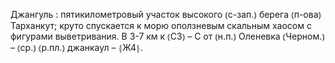 ---
---

Джангуль
: пятикилометровый участок высокого ⦅с-зап.⦆ берега ⦅п-ова⦆ Тарханкут; круто спускается к морю оползневым скальным хаосом с фигурами выветривания. В 3-7 км к ⦅СЗ⦆ – С от ⦅н.п.⦆ Оленевка ⦅Черном.⦆ – ⦅ср.⦆ ⦅р.пл.⦆ джанкаул – ⦃Ж4⦄.

